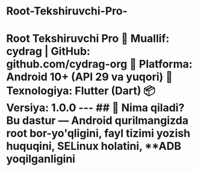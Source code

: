 # Root-Tekshiruvchi-Pro-
# Root Tekshiruvchi Pro  👤 Muallif: cydrag | GitHub: github.com/cydrag-org   📱 Platforma: Android 10+ (API 29 va yuqori)   🔧 Texnologiya: Flutter (Dart)   📦 Versiya: 1.0.0  ---  ## 📌 Nima qiladi?  Bu dastur — Android qurilmangizda **root bor-yo'qligini**, **fayl tizimi yozish huquqini**, **SELinux holatini**, **ADB yoqilganligini
